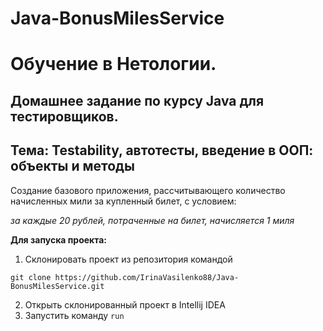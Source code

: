 # Java-BonusMilesService

# Обучение в Нетологии.

## Домашнее задание по курсу Java для тестировщиков.

## Тема: Testability, автотесты, введение в ООП: объекты и методы

Создание базового приложения, рассчитывающего количество начисленных мили за купленный билет, с условием:

_за каждые 20 рублей, потраченные на билет, начисляется 1 миля_

**Для запуска проекта:**
1. Склонировать проект из репозитория командой 

```
git clone https://github.com/IrinaVasilenko88/Java-BonusMilesService.git
``` 
2. Открыть склонированный проект в Intellij IDEA
3. Запустить команду ```run```
